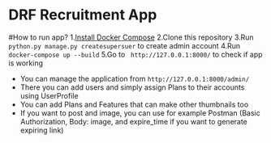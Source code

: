 # DRF Recruitment App
 
#How to run app?
1.[Install Docker Compose](https://docs.docker.com/compose/install/)
2.Clone this repository
3.Run `python.py manage.py createsupersuer` to create admin account
4.Run `docker-compose up --build`
5.Go to ` http://127.0.0.1:8000/` to check if app is working


* You can manage the application from `http://127.0.0.1:8000/admin/`
* There you can add users and simply assign Plans to their accounts using UserProfile
* You can add Plans and Features that can make other thumbnails too
* If you want to post and image, you can use for example Postman (Basic Authorization, Body: image, and expire_time if you want to generate expiring link)

